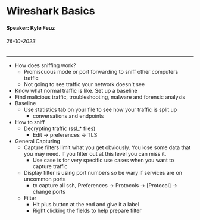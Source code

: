 # Wireshark Basics
#### Speaker: Kyle Feuz
###### 26-10-2023
---
- How does sniffing work?
	- Promiscuous mode or port forwarding to sniff other computers traffic
	- Not going to see traffic your network doesn't see
- Know what normal traffic is like. Set up a baseline
- Find malicious traffic, troubleshooting, malware and forensic analysis
- Baseline
	- Use statistics tab on your file to see how your traffic is split up
		- conversations and endpoints
- How to sniff
	- Decrypting traffic (ssl_* files)
		- Edit -> preferences -> TLS
- General Capturing
	- Capture filters limit what you get obviously. You lose some data that you may need. If you filter out at this level you can miss it.
		- Use case is for very specific use cases when you want to capture traffic
	- Display filter is using port numbers so be wary if services are on uncommon ports
		- to capture all ssh, Preferences -> Protocols -> \[Protocol\] -> change ports
	- Filter
		- Hit plus button at the end and give it a label
		- Right clicking the fields to help prepare filter
